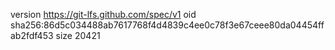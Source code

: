 version https://git-lfs.github.com/spec/v1
oid sha256:86d5c034488ab7617768f4d4839c4ee0c78f3e67ceee80da04454ffab2fdf453
size 20421
